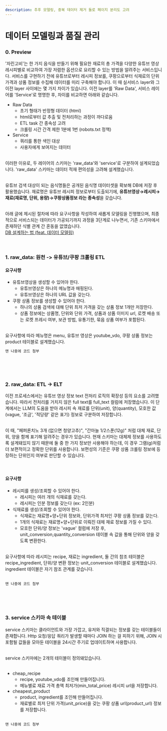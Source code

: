 ```yaml
---
description: 추후 모델링, 중복 데이터 제거 둘로 페이지 분리도 고려
---
```


# 데이터 모델링과 품질 관리
<!-- <figure><img src="../.gitbook/assets/image (8).png" alt=""><figcaption></figcaption></figure> -->

### 0. Preview
'자린고비'는 한 가지 음식을 만들기 위해 필요한 재료의 총 가격을 다양한 유튜브 영상 레시피별로 비교하여 가장 저렴한 옵션으로 요리할 수 있는 방법을 알려주는 서비스입니다. 서비스를 구현하기 전에 유튜브로부터 레시피 정보를, 쿠팡으로부터 식재료의 단위 가격과 상품 정보를 수집해 데이터를 미리 구축해야 합니다. 이 때 실서비스 layer와 그 이전 layer 사이에는 몇 가지 차이가 있습니다. 이전 layer를 'Raw Data', 서비스 레이어를 'Service'로 명명한 후, 차이를 비교하면 아래와 같습니다.<br>

- Raw Data
  - 초기 형태가 반정형 데이터 (html)
  - html로부터 값 추출 및 전처리하는 과정이 까다로움
  - ETL task 간 종속성 고려
  - 크롤링 시간 간격 제한 1분에 1번 (robots.txt 정책)
- Service
  - 쿼리를 통한 색인 대상
  - 사용자에게 보여지는 데이터
<br><br>

이러한 이유로, 두 레이어의 스키마는 'raw_data'와 'service'로 구분하여 설계되었습니다. 'raw_data' 스키마는 데이터 적재 편의성을 고려해 설계했습니다.<br><br>

유튜브 검색 대상이 되는 음식명들은 공개된 음식명 데이터셋을 확보해 DB에 저장 후 활용했습니다. 재료명은 유튜브 레시피 정보로부터 도출되기에, **유튜브영상→레시피→재료(재료명, 단위, 용량)→쿠팡상품정보 라는 종속성**을 갖습니다.<br><br>

아래 글에 제시된 절차에 따라 요구사항을 작성하여 새롭게 모델링을 진행했으며, 최종적으로 서비스되는 데이터가 가공되기까지 과정을 3단계로 나누면서, 기존 스키마에서 존재하던 식별 관계 간 혼동을 없앴습니다.<br>
[DB 설계하는 법 (feat. 데이터 모델링)](https://yeongunheo.tistory.com/entry/DB-%EC%84%A4%EA%B3%84%ED%95%98%EB%8A%94-%EB%B2%95-feat-%EB%8D%B0%EC%9D%B4%ED%84%B0-%EB%AA%A8%EB%8D%B8%EB%A7%81)
<br><br><br>



### 1. raw_data: 원천 -> 유튜브/쿠팡 크롤링 ETL
#### 요구사항
- 유튜브영상을 생성할 수 있어야 한다.
  - 유튜브영상은 하나의 메뉴명과 매핑된다.
  - 유튜브영상은 하나의 URL 값을 갖는다.
- 쿠팡 상품 정보를 생성할 수 있어야 한다.
  - 하나의 상품 검색에 대해 단위 최저 가격을 갖는 상품 정보 1개만 저장한다.
  - 상품 정보에는 상품명, 단위와 단위 가격, 상품과 상품 이미지 url, 로켓 배송 또는 로켓 프레시 여부, 보관 방법, 유통기한, 묶음 상품 여부가 포함된다.
<br><br>

요구사항에 따라 메뉴명은 menu, 유튜브 영상은 youtube_vdo, 쿠팡 상품 정보는 product 테이블로 설계했습니다.
```sql
맨 나중에 코드 첨부
```
<br><br><br>


### 2. raw_data: ETL -> ELT
이전 프로세스에서는 유튜브 영상 정보 text 전처리 로직의 확장성 등의 요소를 고려했습니다. 따라서 전처리를 거치지 않은 full text를 full_text 컬럼에 저장했습니다. 이 단계에서는 LLM의 도움을 받아 레시피 속 재료를 단위(unit), 양(quantity), 모호한 값(vague, '조금', '적당량' 같은 표기) 정보로 구분하여 저장합니다.<br><br>

이 때, "페퍼론치노 3개 (없으면 청양고추)", "간마늘 1/2스푼(12g)" 처럼 대체 재료, 단위, 양을 함께 표기해 알려주는 경우가 있습니다. 현재 스키마는 대체제 정보를 사용하도록 설계돼있지 않기 때문에 둘 중 한 가지 정보만 사용해야 하는데, 이 경우 그램(g)처럼 더 보편적이고 정확한 단위를 사용합니다. 보편성의 기준은 쿠팡 상품 크롤링 정보에 등장하는 단위인지 여부로 판단할 수 있습니다.
<br><br><br>



#### 요구사항
- 레시피를 생성/조회할 수 있어야 한다.
  - 레시피는 여러 개의 식재료를 갖는다.
  - 레시피는 인분 정보를 갖는다 (ex: 2인분)
- 식재료를 생성/조회할 수 있어야 한다.
  - 식재료는 재료명+양+단위 정보와, 단위가격 최저인 쿠팡 상품 정보를 갖는다.
  - 1개의 식재료는 재료명+양+단위로 이뤄진 대체 재료 정보를 가질 수 있다.
  - 모호한 단위/양 정보는 'vague' 컬럼에 저장 후, unit_conversion,quantity_conversion 테이블 속 값을 통해 단위와 양을 갖도록 변환한다.
<br><br>

요구사항에 따라 레시피는 recipe, 재료는 ingredient, 둘 간의 참조 테이블은 recipe_ingredient, 단위/양 변환 정보는 unit_conversion 테이블로 설계했습니다. ingredient 테이블은 자기 참조 관계를 갖습니다.<br><br>

```sql
맨 나중에 코드 첨부
```
<br><br><br>


### 3. service 스키마 속 테이블
service 스키마는 클라이언트와 가장 가깝고, 유저와 직결되는 정보를 갖는 테이블들이 존재합니다. Http 요청/응답 쿼리가 발생할 때마다 JOIN 하는 걸 피하기 위해, JOIN 시 포함될 값들을 모아둔 테이블을 24시간 주기로 업데이트하며 사용합니다.
<br><br>

service 스키마에는 2개의 테이블이 정의돼있습니다.<br><br>
- cheap_recipe
  - recipe, youtube_vdo를 조인해 만들어집니다.
  - 메뉴별료 재료 가격 총액 최저가(min_total_price) 레시피 url을 저장합니다.
- cheapest_product
  - product, ingredient를 조인해 만들어집니다.
  - 재료별로 최저 단위 가격(unit_price)을 갖는 쿠팡 상품 url(product_url) 정보를 저장합니다.
<br><br>

```sql
맨 나중에 코드 첨부
```